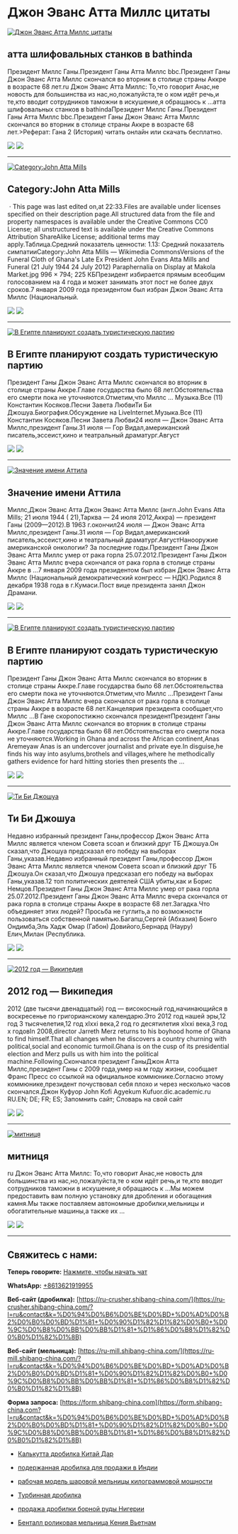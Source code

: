 # Джон Эванс Атта Миллс цитаты

<a href="https://swt.shibang-china.com/?l=ru&img&k=%D0%94%D0%B6%D0%BE%D0%BD+%D0%AD%D0%B2%D0%B0%D0%BD%D1%81+%D0%90%D1%82%D1%82%D0%B0+%D0%9C%D0%B8%D0%BB%D0%BB%D1%81+%D1%86%D0%B8%D1%82%D0%B0%D1%82%D1%8B" target="_blank">![Джон Эванс Атта Миллс цитаты](http://static.shibang-china.com/all-800x300/1170.jpg)</a>

## атта шлифовальных станков в bathinda
Президент Миллс Ганы.Президент Ганы Атта Миллс bbc.Президент Ганы Джон Эванс Атта Миллс скончался во вторник в столице страны Аккре в возрасте 68 лет.ru Джон Эванс Атта Миллс: То,что говорит Анас,не новость для большинства из нас,но,пожалуйста,те о ком идёт речь,и те,кто вводит сотрудников таможни в искушение,я обращаюсь к …атта шлифовальных станков в bathindaПрезидент Миллс Ганы.Президент Ганы Атта Миллс bbc.Президент Ганы Джон Эванс Атта Миллс скончался во вторник в столице страны Аккре в возрасте 68 лет.&gt;Реферат: Гана 2 (История) читать онлайн или скачать бесплатно.


<a href="https://whatsapp.shibangsoft.com/WhatsApp.php" target="_blank" title="WhatsApp">![](http://static.shibang-china.com/icon/whatsapp.png)</a> <a href="https://swt.shibang-china.com/?l=ru&icon&k=%D0%94%D0%B6%D0%BE%D0%BD+%D0%AD%D0%B2%D0%B0%D0%BD%D1%81+%D0%90%D1%82%D1%82%D0%B0+%D0%9C%D0%B8%D0%BB%D0%BB%D1%81+%D1%86%D0%B8%D1%82%D0%B0%D1%82%D1%8B" target="_blank">![](http://static.shibang-china.com/icon/chat-ru.png)</a>

---

<a href="https://swt.shibang-china.com/?l=ru&img&k=%D0%94%D0%B6%D0%BE%D0%BD+%D0%AD%D0%B2%D0%B0%D0%BD%D1%81+%D0%90%D1%82%D1%82%D0%B0+%D0%9C%D0%B8%D0%BB%D0%BB%D1%81+%D1%86%D0%B8%D1%82%D0%B0%D1%82%D1%8B" target="_blank">![Category:John Atta Mills](http://static.shibang-china.com/all-800x300/236.jpg)</a>

## Category:John Atta Mills
&nbsp;&#0183;&#32;This page was last edited on,at 22:33.Files are available under licenses specified on their description page.All structured data from the file and property namespaces is available under the Creative Commons CC0 License; all unstructured text is available under the Creative Commons Attribution ShareAlike License; additional terms may apply.Таблица.Средний показатель ценности: 1.13: Средний показатель симпатииCategory:John Atta Mills — Wikimedia CommonsVersions of the Funeral Cloth of Ghana's Late Ex President John Evans Atta Mills and Funeral (21 July 1944 24 July 2012) Paraphernalia on Display at Makola Market.jpg 996 &#215; 794; 225 КБПрезидент избирается прямым всеобщим голосованием на 4 года и может занимать этот пост не более двух сроков.7 января 2009 года президентом был избран Джон Эванс Атта Миллс (Национальный.


<a href="https://whatsapp.shibangsoft.com/WhatsApp.php" target="_blank" title="WhatsApp">![](http://static.shibang-china.com/icon/whatsapp.png)</a> <a href="https://swt.shibang-china.com/?l=ru&icon&k=%D0%94%D0%B6%D0%BE%D0%BD+%D0%AD%D0%B2%D0%B0%D0%BD%D1%81+%D0%90%D1%82%D1%82%D0%B0+%D0%9C%D0%B8%D0%BB%D0%BB%D1%81+%D1%86%D0%B8%D1%82%D0%B0%D1%82%D1%8B" target="_blank">![](http://static.shibang-china.com/icon/chat-ru.png)</a>

---

<a href="https://swt.shibang-china.com/?l=ru&img&k=%D0%94%D0%B6%D0%BE%D0%BD+%D0%AD%D0%B2%D0%B0%D0%BD%D1%81+%D0%90%D1%82%D1%82%D0%B0+%D0%9C%D0%B8%D0%BB%D0%BB%D1%81+%D1%86%D0%B8%D1%82%D0%B0%D1%82%D1%8B" target="_blank">![В Египте планируют создать туристическую партию](http://static.shibang-china.com/all-800x300/1078.jpg)</a>

## В Египте планируют создать туристическую партию
Президент Ганы Джон Эванс Атта Миллс скончался во вторник в столице страны Аккре.Главе государства было 68 лет.Обстоятельства его смерти пока не уточняются.Отметим,что Миллс … Музыка.Все (11) Константин Косяков.Песни Завета ЛюбвиТи Би Джошуа.Биография.Обсуждение на LiveInternet.Музыка.Все (11) Константин Косяков.Песни Завета Любви24 июля — Джон Эванс Атта Миллс,президент Ганы.31 июля — Гор Видал,американский писатель,эссеист,кино и театральный драматург.Август


<a href="https://whatsapp.shibangsoft.com/WhatsApp.php" target="_blank" title="WhatsApp">![](http://static.shibang-china.com/icon/whatsapp.png)</a> <a href="https://swt.shibang-china.com/?l=ru&icon&k=%D0%94%D0%B6%D0%BE%D0%BD+%D0%AD%D0%B2%D0%B0%D0%BD%D1%81+%D0%90%D1%82%D1%82%D0%B0+%D0%9C%D0%B8%D0%BB%D0%BB%D1%81+%D1%86%D0%B8%D1%82%D0%B0%D1%82%D1%8B" target="_blank">![](http://static.shibang-china.com/icon/chat-ru.png)</a>

---

<a href="https://swt.shibang-china.com/?l=ru&img&k=%D0%94%D0%B6%D0%BE%D0%BD+%D0%AD%D0%B2%D0%B0%D0%BD%D1%81+%D0%90%D1%82%D1%82%D0%B0+%D0%9C%D0%B8%D0%BB%D0%BB%D1%81+%D1%86%D0%B8%D1%82%D0%B0%D1%82%D1%8B" target="_blank">![Значение имени Аттила](http://static.shibang-china.com/all-800x300/526.jpg)</a>

## Значение имени Аттила
Миллс,Джон Эванс Атта Джон Эванс Атта Миллс (англ.John Evans Atta Mills; 21 июля 1944 ( 21),Тарква — 24 июля 2012,Аккра) — президент Ганы (2009—2012).В 1963 г.окончил24 июля — Джон Эванс Атта Миллс,президент Ганы.31 июля — Гор Видал,американский писатель,эссеист,кино и театральный драматург.АвгустНанооружие американской онкологии? За последние годы.Президент Ганы Джон Эванс Атта Миллс умер от рака горла 25.07.2012.Президент Ганы Джон Эванс Атта Миллс вчера скончался от рака горла в столице страны Аккре в …7 января 2009 года президентом был избран Джон Эванс Атта Миллс (Национальный демократический конгресс — НДК).Родился 8 декабря 1938 года в г.Кумаси.Пост вице президента занял Джон Драмани.


<a href="https://whatsapp.shibangsoft.com/WhatsApp.php" target="_blank" title="WhatsApp">![](http://static.shibang-china.com/icon/whatsapp.png)</a> <a href="https://swt.shibang-china.com/?l=ru&icon&k=%D0%94%D0%B6%D0%BE%D0%BD+%D0%AD%D0%B2%D0%B0%D0%BD%D1%81+%D0%90%D1%82%D1%82%D0%B0+%D0%9C%D0%B8%D0%BB%D0%BB%D1%81+%D1%86%D0%B8%D1%82%D0%B0%D1%82%D1%8B" target="_blank">![](http://static.shibang-china.com/icon/chat-ru.png)</a>

---

<a href="https://swt.shibang-china.com/?l=ru&img&k=%D0%94%D0%B6%D0%BE%D0%BD+%D0%AD%D0%B2%D0%B0%D0%BD%D1%81+%D0%90%D1%82%D1%82%D0%B0+%D0%9C%D0%B8%D0%BB%D0%BB%D1%81+%D1%86%D0%B8%D1%82%D0%B0%D1%82%D1%8B" target="_blank">![В Египте планируют создать туристическую партию](http://static.shibang-china.com/all-800x300/576.jpg)</a>

## В Египте планируют создать туристическую партию
Президент Ганы Джон Эванс Атта Миллс скончался во вторник в столице страны Аккре.Главе государства было 68 лет.Обстоятельства его смерти пока не уточняются.Отметим,что Миллс …Президент Ганы Джон Эванс Атта Миллс вчера скончался от рака горла в столице страны Аккре в возрасте 68 лет.Канцелярия президента сообщает,что Миллс …В Гане скоропостижно скончался президентПрезидент Ганы Джон Эванс Атта Миллс скончался во вторник в столице страны Аккре.Главе государства было 68 лет.Обстоятельства его смерти пока не уточняются.Working in Ghana and across the African continent,Anas Aremeyaw Anas is an undercover journalist and private eye.In disguise,he finds his way into asylums,brothels and villages,where he methodically gathers evidence for hard hitting stories then presents the …


<a href="https://whatsapp.shibangsoft.com/WhatsApp.php" target="_blank" title="WhatsApp">![](http://static.shibang-china.com/icon/whatsapp.png)</a> <a href="https://swt.shibang-china.com/?l=ru&icon&k=%D0%94%D0%B6%D0%BE%D0%BD+%D0%AD%D0%B2%D0%B0%D0%BD%D1%81+%D0%90%D1%82%D1%82%D0%B0+%D0%9C%D0%B8%D0%BB%D0%BB%D1%81+%D1%86%D0%B8%D1%82%D0%B0%D1%82%D1%8B" target="_blank">![](http://static.shibang-china.com/icon/chat-ru.png)</a>

---

<a href="https://swt.shibang-china.com/?l=ru&img&k=%D0%94%D0%B6%D0%BE%D0%BD+%D0%AD%D0%B2%D0%B0%D0%BD%D1%81+%D0%90%D1%82%D1%82%D0%B0+%D0%9C%D0%B8%D0%BB%D0%BB%D1%81+%D1%86%D0%B8%D1%82%D0%B0%D1%82%D1%8B" target="_blank">![Ти Би Джошуа](http://static.shibang-china.com/all-800x300/659.jpg)</a>

## Ти Би Джошуа
Недавно избранный президент Ганы,профессор Джон Эванс Атта Миллс является членом Совета scoan и близкий друг ТБ Джошуа.Он сказал,что Джошуа предсказал его победу на выборах Ганы,указав.Недавно избранный президент Ганы,профессор Джон Эванс Атта Миллс является членом Совета scoan и близкий друг ТБ Джошуа.Он сказал,что Джошуа предсказал его победу на выборах Ганы,указав.12 топ политических деятелей США убиты,как и Борис Немцов.Президент Ганы Джон Эванс Атта Миллс умер от рака горла 25.07.2012.Президент Ганы Джон Эванс Атта Миллс вчера скончался от рака горла в столице страны Аккре в возрасте 68 лет.Загадка.Что объединяет этих людей? Просьба не гуглить,а по возможности пользоваться собственной памятью.Багапш,Сергей (Абхазия) Бонго Ондимба,Эль Хадж Омар (Габон) Довийого,Бернард (Науру) Елич,Милан (Республика.


<a href="https://whatsapp.shibangsoft.com/WhatsApp.php" target="_blank" title="WhatsApp">![](http://static.shibang-china.com/icon/whatsapp.png)</a> <a href="https://swt.shibang-china.com/?l=ru&icon&k=%D0%94%D0%B6%D0%BE%D0%BD+%D0%AD%D0%B2%D0%B0%D0%BD%D1%81+%D0%90%D1%82%D1%82%D0%B0+%D0%9C%D0%B8%D0%BB%D0%BB%D1%81+%D1%86%D0%B8%D1%82%D0%B0%D1%82%D1%8B" target="_blank">![](http://static.shibang-china.com/icon/chat-ru.png)</a>

---

<a href="https://swt.shibang-china.com/?l=ru&img&k=%D0%94%D0%B6%D0%BE%D0%BD+%D0%AD%D0%B2%D0%B0%D0%BD%D1%81+%D0%90%D1%82%D1%82%D0%B0+%D0%9C%D0%B8%D0%BB%D0%BB%D1%81+%D1%86%D0%B8%D1%82%D0%B0%D1%82%D1%8B" target="_blank">![2012 год — Википедия](http://static.shibang-china.com/all-800x300/917.jpg)</a>

## 2012 год — Википедия
2012 (две тысячи двенадцатый) год — високосный год,начинающийся в воскресенье по григорианскому календарю.Это 2012 год нашей эры,12 год 3 тысячелетия,12 год xlxxi века,2 год го десятилетия xlxxi века,3 год х годовIn 2008,director Jarreth Merz returns to his boyhood home of Ghana to find himself.That all changes when he discovers a country churning with political,social and economic turmoil.Ghana is on the cusp of its presidential election and Merz pulls us with him into the political machine.Following.Скончался президент ГаныДжон Атта Миллс,президент Ганы с 2009 года,умер на м году жизни, сообщает Франс Пресс со ссылкой на официальное коммюнике.Согласно этому коммюнике,президент почуствовал себя плохо и через несколько часов скончался.Джон Куфуор John Kofi Agyekum Kufuor.dic.academic.ru RU.EN; DE; FR; ES; Запомнить сайт; Словарь на свой сайт


<a href="https://whatsapp.shibangsoft.com/WhatsApp.php" target="_blank" title="WhatsApp">![](http://static.shibang-china.com/icon/whatsapp.png)</a> <a href="https://swt.shibang-china.com/?l=ru&icon&k=%D0%94%D0%B6%D0%BE%D0%BD+%D0%AD%D0%B2%D0%B0%D0%BD%D1%81+%D0%90%D1%82%D1%82%D0%B0+%D0%9C%D0%B8%D0%BB%D0%BB%D1%81+%D1%86%D0%B8%D1%82%D0%B0%D1%82%D1%8B" target="_blank">![](http://static.shibang-china.com/icon/chat-ru.png)</a>

---

<a href="https://swt.shibang-china.com/?l=ru&img&k=%D0%94%D0%B6%D0%BE%D0%BD+%D0%AD%D0%B2%D0%B0%D0%BD%D1%81+%D0%90%D1%82%D1%82%D0%B0+%D0%9C%D0%B8%D0%BB%D0%BB%D1%81+%D1%86%D0%B8%D1%82%D0%B0%D1%82%D1%8B" target="_blank">![митниця](http://static.shibang-china.com/all-800x300/1063.jpg)</a>

## митниця
ru Джон Эванс Атта Миллс: То,что говорит Анас,не новость для большинства из нас,но,пожалуйста,те о ком идёт речь,и те,кто вводит сотрудников таможни в искушение,я обращаюсь к …Мы можем предоставить вам полную установку для дробления и обогащения камня.Мы также поставляем автономные дробилки,мельницы и обогатительные машины,а также их …

<a href="https://whatsapp.shibangsoft.com/WhatsApp.php" target="_blank" title="WhatsApp">![](http://static.shibang-china.com/icon/whatsapp.png)</a> <a href="https://swt.shibang-china.com/?l=ru&icon&k=%D0%94%D0%B6%D0%BE%D0%BD+%D0%AD%D0%B2%D0%B0%D0%BD%D1%81+%D0%90%D1%82%D1%82%D0%B0+%D0%9C%D0%B8%D0%BB%D0%BB%D1%81+%D1%86%D0%B8%D1%82%D0%B0%D1%82%D1%8B" target="_blank">![](http://static.shibang-china.com/icon/chat-ru.png)</a>

---
## Свяжитесь с нами:

**Теперь говорите:** [Нажмите, чтобы начать чат](https://swt.shibang-china.com?l=ru&contact&k=%D0%94%D0%B6%D0%BE%D0%BD+%D0%AD%D0%B2%D0%B0%D0%BD%D1%81+%D0%90%D1%82%D1%82%D0%B0+%D0%9C%D0%B8%D0%BB%D0%BB%D1%81+%D1%86%D0%B8%D1%82%D0%B0%D1%82%D1%8B)

**WhatsApp:**  [+8613621919955](https://whatsapp.shibangsoft.com/WhatsApp.php)

**Веб-сайт (дробилка):** [https://ru-crusher.shibang-china.com/](https://ru-crusher.shibang-china.com/?l=ru&contact&k=%D0%94%D0%B6%D0%BE%D0%BD+%D0%AD%D0%B2%D0%B0%D0%BD%D1%81+%D0%90%D1%82%D1%82%D0%B0+%D0%9C%D0%B8%D0%BB%D0%BB%D1%81+%D1%86%D0%B8%D1%82%D0%B0%D1%82%D1%8B)

**Веб-сайт (мельница):** [https://ru-mill.shibang-china.com/](https://ru-mill.shibang-china.com/?l=ru&contact&k=%D0%94%D0%B6%D0%BE%D0%BD+%D0%AD%D0%B2%D0%B0%D0%BD%D1%81+%D0%90%D1%82%D1%82%D0%B0+%D0%9C%D0%B8%D0%BB%D0%BB%D1%81+%D1%86%D0%B8%D1%82%D0%B0%D1%82%D1%8B)

**Форма запроса:** [https://form.shibang-china.com](https://form.shibang-china.com?l=ru&contact&k=%D0%94%D0%B6%D0%BE%D0%BD+%D0%AD%D0%B2%D0%B0%D0%BD%D1%81+%D0%90%D1%82%D1%82%D0%B0+%D0%9C%D0%B8%D0%BB%D0%BB%D1%81+%D1%86%D0%B8%D1%82%D0%B0%D1%82%D1%8B)

* [Калькутта дробилка Китай Дар](../133/%D0%9A%D0%B0%D0%BB%D1%8C%D0%BA%D1%83%D1%82%D1%82%D0%B0%20%D0%B4%D1%80%D0%BE%D0%B1%D0%B8%D0%BB%D0%BA%D0%B0%20%D0%9A%D0%B8%D1%82%D0%B0%D0%B9%20%D0%94%D0%B0%D1%80.md)

* [подержанная дробилка для продажи в Индии](../131/%D0%BF%D0%BE%D0%B4%D0%B5%D1%80%D0%B6%D0%B0%D0%BD%D0%BD%D0%B0%D1%8F%20%D0%B4%D1%80%D0%BE%D0%B1%D0%B8%D0%BB%D0%BA%D0%B0%20%D0%B4%D0%BB%D1%8F%20%D0%BF%D1%80%D0%BE%D0%B4%D0%B0%D0%B6%D0%B8%20%D0%B2%20%D0%98%D0%BD%D0%B4%D0%B8%D0%B8.md)

* [рабочая модель шаровой мельницы килограммовой мощности](../135/%D1%80%D0%B0%D0%B1%D0%BE%D1%87%D0%B0%D1%8F%20%D0%BC%D0%BE%D0%B4%D0%B5%D0%BB%D1%8C%20%D1%88%D0%B0%D1%80%D0%BE%D0%B2%D0%BE%D0%B9%20%D0%BC%D0%B5%D0%BB%D1%8C%D0%BD%D0%B8%D1%86%D1%8B%20%D0%BA%D0%B8%D0%BB%D0%BE%D0%B3%D1%80%D0%B0%D0%BC%D0%BC%D0%BE%D0%B2%D0%BE%D0%B9%20%D0%BC%D0%BE%D1%89%D0%BD%D0%BE%D1%81%D1%82%D0%B8.md)

* [Турбинная дробилка](../134/%D0%A2%D1%83%D1%80%D0%B1%D0%B8%D0%BD%D0%BD%D0%B0%D1%8F%20%D0%B4%D1%80%D0%BE%D0%B1%D0%B8%D0%BB%D0%BA%D0%B0.md)

* [продажа дробилки борной руды Нигерии](../132/%D0%BF%D1%80%D0%BE%D0%B4%D0%B0%D0%B6%D0%B0%20%D0%B4%D1%80%D0%BE%D0%B1%D0%B8%D0%BB%D0%BA%D0%B8%20%D0%B1%D0%BE%D1%80%D0%BD%D0%BE%D0%B9%20%D1%80%D1%83%D0%B4%D1%8B%20%D0%9D%D0%B8%D0%B3%D0%B5%D1%80%D0%B8%D0%B8.md)

* [Бенталл роликовая мельница Кения Вьетнам](../135/%D0%91%D0%B5%D0%BD%D1%82%D0%B0%D0%BB%D0%BB%20%D1%80%D0%BE%D0%BB%D0%B8%D0%BA%D0%BE%D0%B2%D0%B0%D1%8F%20%D0%BC%D0%B5%D0%BB%D1%8C%D0%BD%D0%B8%D1%86%D0%B0%20%D0%9A%D0%B5%D0%BD%D0%B8%D1%8F%20%D0%92%D1%8C%D0%B5%D1%82%D0%BD%D0%B0%D0%BC.md)